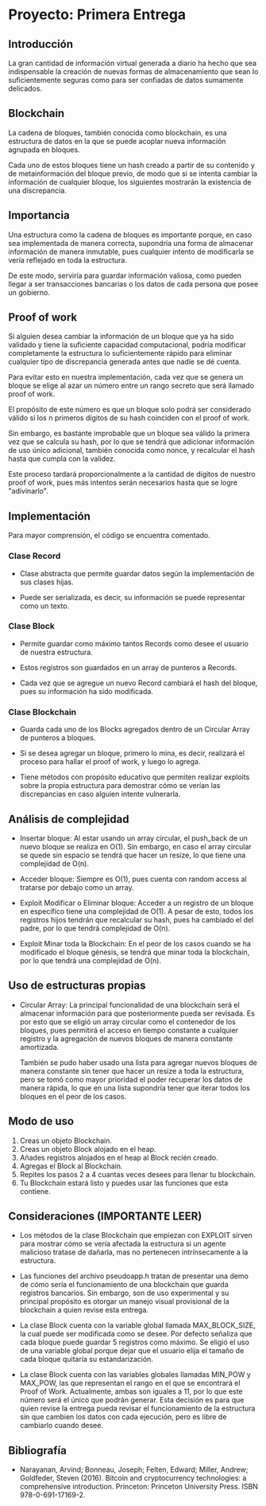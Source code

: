 # Proyecto: Primera Entrega

## Introducción

La gran cantidad de información virtual generada a diario ha hecho que sea indispensable la creación de nuevas formas de
almacenamiento que sean lo suficientemente seguras como para ser confiadas de datos sumamente delicados.

## Blockchain

La cadena de bloques, también conocida como blockchain, es una estructura de datos en la que se puede acoplar nueva
información agrupada en bloques.

Cada uno de estos bloques tiene un hash creado a partir de su contenido y de metainformación del bloque previo, de modo
que si se intenta cambiar la información de cualquier bloque, los siguientes mostrarán la existencia de una
discrepancia.

## Importancia

Una estructura como la cadena de bloques es importante porque, en caso sea implementada de manera correcta, supondría
una forma de almacenar información de manera inmutable, pues cualquier intento de modificarla se vería reflejado en
toda la estructura.

De este modo, serviría para guardar información valiosa, como pueden llegar a ser transacciones bancarias o los datos de
cada persona que posee un gobierno.

## Proof of work

Si alguien desea cambiar la información de un bloque que ya ha sido validado y tiene la suficiente capacidad
computacional, podría modificar completamente la estructura lo suficientemente rápido para eliminar cualquier tipo de
discrepancia generada antes que nadie se dé cuenta.

Para evitar esto en nuestra implementación, cada vez que se genera un bloque se elige al azar un número entre un rango
secreto que será llamado proof of work.

El propósito de este número es que un bloque solo podrá ser considerado válido si los n primeros dígitos de su hash
coinciden con el proof of work.

Sin embargo, es bastante improbable que un bloque sea válido la primera vez que se calcula su hash, por lo que se
tendrá que adicionar información de uso único adicional, también conocida como nonce, y recalcular el hash hasta que
cumpla con la validez.

Este proceso tardará proporcionalmente a la cantidad de dígitos de nuestro proof of work, pues más intentos serán
necesarios hasta que se logre "adivinarlo".

## Implementación

Para mayor comprensión, el código se encuentra comentado.

### Clase Record

- Clase abstracta que permite guardar datos según la implementación de sus clases hijas.


- Puede ser serializada, es decir, su información se puede representar como un texto.

### Clase Block

- Permite guardar como máximo tantos Records como desee el usuario de nuestra estructura.


- Estos registros son guardados en un array de punteros a Records.


- Cada vez que se agregue un nuevo Record cambiará el hash del bloque, pues su información ha sido modificada.

### Clase Blockchain

- Guarda cada uno de los Blocks agregados dentro de un Circular Array de punteros a bloques.


- Si se desea agregar un bloque, primero lo mina, es decir, realizará el proceso para hallar el proof of work, y luego
  lo agrega.


- Tiene métodos con propósito educativo que permiten realizar exploits sobre la propia estructura para demostrar cómo se
  verían las discrepancias en caso alguien intente vulnerarla.

## Análisis de complejidad

- Insertar bloque: Al estar usando un array circular, el push_back de un nuevo bloque se realiza en O(1). Sin
  embargo, en caso el array circular se quede sin espacio se tendrá que hacer un resize, lo que tiene una complejidad
  de O(n).


- Acceder bloque: Siempre es O(1), pues cuenta con random access al tratarse por debajo como un array.


- Exploit Modificar o Eliminar bloque: Acceder a un registro de un bloque en específico tiene una complejidad de O(1). A
  pesar de esto, todos los registros hijos tendrán que recalcular su hash, pues ha cambiado el del padre, por lo que
  tendrá complejidad de O(n).


- Exploit Minar toda la Blockchain: En el peor de los casos cuando se ha modificado el bloque génesis, se tendrá que
  minar toda la blockchain, por lo que tendrá una complejidad de O(n).

## Uso de estructuras propias

- Circular Array: La principal funcionalidad de una blockchain será el almacenar información para que posteriormente
  pueda ser revisada. Es por esto que se eligió un array circular como el contenedor de los bloques, pues permitirá el
  acceso en tiempo constante a cualquier registro y la agregación de nuevos bloques de manera constante amortizada.

  También se pudo haber usado una lista para agregar nuevos bloques de manera constante sin tener que hacer un resize
  a toda la estructura, pero se tomó como mayor prioridad el poder recuperar los datos de manera rápida, lo que en una
  lista supondría tener que iterar todos los bloques en el peor de los casos.

## Modo de uso

1. Creas un objeto Blockchain.
2. Creas un objeto Block alojado en el heap.
3. Añades registros alojados en el heap al Block recién creado.
4. Agregas el Block al Blockchain.
5. Repites los pasos 2 a 4 cuantas veces desees para llenar tu blockchain.
6. Tu Blockchain estará listo y puedes usar las funciones que esta contiene.

## Consideraciones (IMPORTANTE LEER)

- Los métodos de la clase Blockchain que empiezan con EXPLOIT sirven para mostrar cómo se vería afectada la estructura
  si un agente malicioso tratase de dañarla, mas no pertenecen intrínsecamente a la estructura.


- Las funciones del archivo pseudoapp.h tratan de presentar una demo de cómo sería el funcionamiento de una blockchain
  que guarda registros bancarios. Sin embargo, son de uso experimental y su principal propósito es otorgar un manejo
  visual provisional de la blockchain a quien revise esta entrega.


- La clase Block cuenta con la variable global llamada MAX_BLOCK_SIZE, la cual puede ser modificada como se desee. Por
  defecto señaliza que cada bloque puede guardar 5 registros como máximo. Se eligió el uso de una variable global porque
  dejar que el usuario elija el tamaño de cada bloque quitaría su estandarización.


- La clase Block cuenta con las variables globales llamadas MIN_POW y MAX_POW, las que representan el rango en el que se
  encontrará el Proof of Work. Actualmente, ambas son iguales a 11, por lo que este número será el único que podrán
  generar. Esta decisión es para que quien revise la entrega pueda revisar el funcionamiento de la estructura sin que
  cambien los datos con cada ejecución, pero es libre de cambiarlo cuando desee.

## Bibliografía

- Narayanan, Arvind; Bonneau, Joseph; Felten, Edward; Miller, Andrew; Goldfeder, Steven (2016). Bitcoin and
  cryptocurrency technologies: a comprehensive introduction. Princeton: Princeton University Press. ISBN
  978-0-691-17169-2.